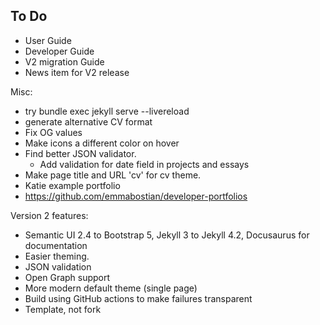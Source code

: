 ## To Do

* User Guide
* Developer Guide
* V2 migration Guide
* News item for V2 release

Misc:
* try bundle exec jekyll serve --livereload
* generate alternative CV format
* Fix OG values
* Make icons a different color on hover
* Find better JSON validator.
    * Add validation for date field in projects and essays
* Make page title and URL 'cv' for cv theme.
* Katie example portfolio
* https://github.com/emmabostian/developer-portfolios

Version 2 features:
* Semantic UI 2.4 to Bootstrap 5, Jekyll 3 to Jekyll 4.2, Docusaurus for documentation
* Easier theming.
* JSON validation
* Open Graph support
* More modern default theme (single page)
* Build using GitHub actions to make failures transparent
* Template, not fork
